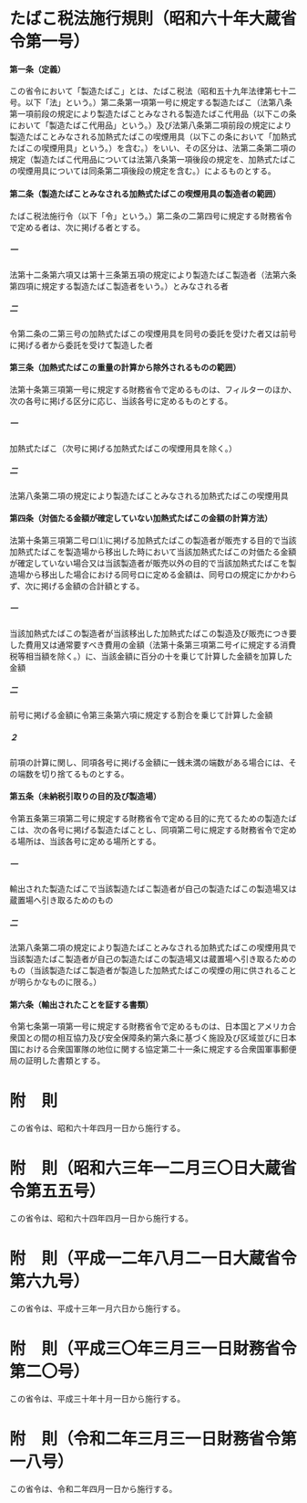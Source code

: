 # たばこ税法施行規則（昭和六十年大蔵省令第一号）
#### 第一条（定義）
この省令において「製造たばこ」とは、たばこ税法（昭和五十九年法律第七十二号。以下「法」という。）第二条第一項第一号に規定する製造たばこ（法第八条第一項前段の規定により製造たばことみなされる製造たばこ代用品（以下この条において「製造たばこ代用品」という。）及び法第八条第二項前段の規定により製造たばことみなされる加熱式たばこの喫煙用具（以下この条において「加熱式たばこの喫煙用具」という。）を含む。）をいい、その区分は、法第二条第二項の規定（製造たばこ代用品については法第八条第一項後段の規定を、加熱式たばこの喫煙用具については同条第二項後段の規定を含む。）によるものとする。
#### 第二条（製造たばことみなされる加熱式たばこの喫煙用具の製造者の範囲）
たばこ税法施行令（以下「令」という。）第二条の二第四号に規定する財務省令で定める者は、次に掲げる者とする。
##### 一
法第十二条第六項又は第十三条第五項の規定により製造たばこ製造者（法第六条第四項に規定する製造たばこ製造者をいう。）とみなされる者
##### 二
令第二条の二第三号の加熱式たばこの喫煙用具を同号の委託を受けた者又は前号に掲げる者から委託を受けて製造した者
#### 第三条（加熱式たばこの重量の計算から除外されるものの範囲）
法第十条第三項第一号に規定する財務省令で定めるものは、フィルターのほか、次の各号に掲げる区分に応じ、当該各号に定めるものとする。
##### 一
加熱式たばこ（次号に掲げる加熱式たばこの喫煙用具を除く。）
##### 二
法第八条第二項の規定により製造たばことみなされる加熱式たばこの喫煙用具
#### 第四条（対価たる金額が確定していない加熱式たばこの金額の計算方法）
法第十条第三項第二号ロ⑴に掲げる加熱式たばこの製造者が販売する目的で当該加熱式たばこを製造場から移出した時において当該加熱式たばこの対価たる金額が確定していない場合又は当該製造者が販売以外の目的で当該加熱式たばこを製造場から移出した場合における同号ロに定める金額は、同号ロの規定にかかわらず、次に掲げる金額の合計額とする。
##### 一
当該加熱式たばこの製造者が当該移出した加熱式たばこの製造及び販売につき要した費用又は通常要すべき費用の金額（法第十条第三項第二号イに規定する消費税等相当額を除く。）に、当該金額に百分の十を乗じて計算した金額を加算した金額
##### 二
前号に掲げる金額に令第三条第六項に規定する割合を乗じて計算した金額
##### ２
前項の計算に関し、同項各号に掲げる金額に一銭未満の端数がある場合には、その端数を切り捨てるものとする。
#### 第五条（未納税引取りの目的及び製造場）
令第五条第三項第二号に規定する財務省令で定める目的に充てるための製造たばこは、次の各号に掲げる製造たばことし、同項第二号に規定する財務省令で定める場所は、当該各号に定める場所とする。
##### 一
輸出された製造たばこで当該製造たばこ製造者が自己の製造たばこの製造場又は蔵置場へ引き取るためのもの
##### 二
法第八条第二項の規定により製造たばことみなされる加熱式たばこの喫煙用具で当該製造たばこ製造者が自己の製造たばこの製造場又は蔵置場へ引き取るためのもの（当該製造たばこ製造者が製造した加熱式たばこの喫煙の用に供されることが明らかなものに限る。）
#### 第六条（輸出されたことを証する書類）
令第七条第一項第一号に規定する財務省令で定めるものは、日本国とアメリカ合衆国との間の相互協力及び安全保障条約第六条に基づく施設及び区域並びに日本国における合衆国軍隊の地位に関する協定第二十一条に規定する合衆国軍事郵便局の証明した書類とする。
# 附　則
この省令は、昭和六十年四月一日から施行する。
# 附　則（昭和六三年一二月三〇日大蔵省令第五五号）
この省令は、昭和六十四年四月一日から施行する。
# 附　則（平成一二年八月二一日大蔵省令第六九号）
この省令は、平成十三年一月六日から施行する。
# 附　則（平成三〇年三月三一日財務省令第二〇号）
この省令は、平成三十年十月一日から施行する。
# 附　則（令和二年三月三一日財務省令第一八号）
この省令は、令和二年四月一日から施行する。
